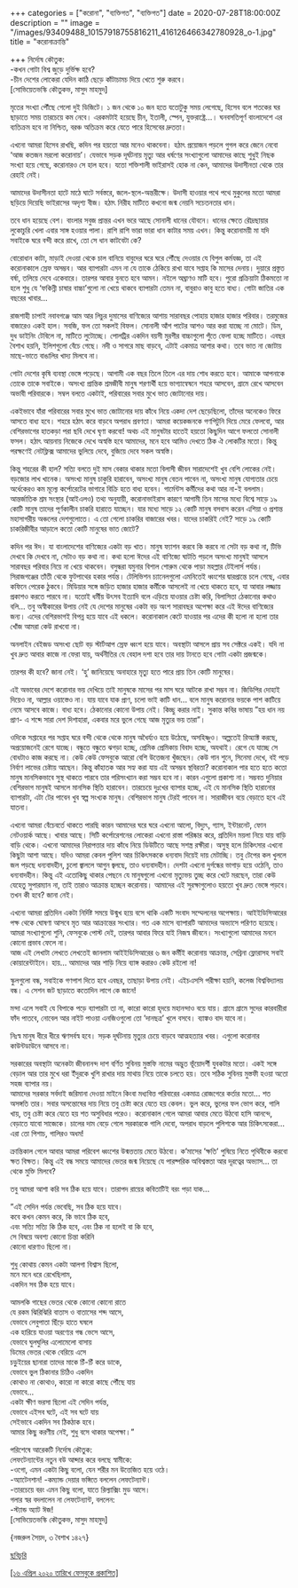 +++
categories = ["করোনা", "ব্যক্তিগত", "ব্যক্তিগত"]
date = 2020-07-28T18:00:00Z
description = ""
image = "/images/93409488_10157918755816211_416126466342780928_o-1.jpg"
title = "করোনাক্রান্তি"

+++
নির্দোষ কৌতুক:  
\-কখন গোটা বিশ্ব জুড়ে দুর্ভিক্ষ হবে?  
\-চীন দেশের লোকেরা যেদিন কাঠি ছেড়ে কাঁটাচামচ দিয়ে খেতে শুরু করবে।  
\[সোভিয়েতভস্কি কৌতুকভ, মাসুদ মাহমুদ\]  
  
মৃতের সংখ্যা পৌঁছে গেলো দুই ডিজিটে। ১ জন থেকে ১০ জন হতে যতোটুকু সময় লেগেছে, হিসেব বলে শতকের ঘর ছাড়াতে সময় তারচেয়ে কম নেবে। এরকমটাই হয়েছে চীন, ইতালী, স্পেন, যুক্তরাষ্ট্রে...। ‍ঘনবসতিপূর্ণ বাংলাদেশে এর ব্যতিক্রম হবে না নিশ্চিত, বরঞ্চ অতিক্রম করে যেতে পারে হিসেবের দ্রুততা।  
  
এখনো আমরা হিসেব রাখছি, কদিন পর হয়তো আর মনেও থাকবেনা। হঠাৎ প্রয়োজন পড়লে গুগল করে জেনে নেবো ‘আজ কতজন মরলো করোনায়’। যেভাবে সড়ক দূর্ঘটনায় মৃত্যু আর ধর্ষণের সংখ্যাগুলো আমাদের কাছে শুধুই নিছক সংখ্যা হয়ে গেছে, করোনারও সে হাল হবে। যতো শক্তিশালী ভাইরাসই হোক না কেন, আমাদের উদাসীনতা থেকে তার রেহাই নেই।  
  
আমাদের উদাসীনতা হাটে মাঠে ঘাটে সর্বস্তরে, জলে-স্থলে-অন্তরীক্ষে। উদাসী হাওয়ার পথে পথে মুকুলের মতো আমরা ছড়িয়ে দিয়েছি ভাইরাসের অদৃশ্য বীজ। হঠাৎ নিরীহ মাটিতে কখনো জন্ম নেয়নি সচেতনতার ধান।  
  
তবে ধান হয়েছে বেশ। বাংলার সবুজ প্রান্তর এখন ভরে আছে সোনালী ধানের যৌবনে। ধানের ক্ষেতে রৌদ্রছায়ার লুকোচুরি খেলা এবার সাঙ্গ হওয়ার পালা। রাশি রাশি ভারা ভারা ধান কাটার সময় এখন। কিন্তু করোনাময়ী মা যদি সবাইকে ঘরে বন্দী করে রাখে, তো সে ধান কাটবেটা কে?  
  
বোরোধান কাটা, মাড়াই দেওয়া থেকে চাল বানিয়ে বাবুদের ঘরে ঘরে পৌঁছে দেওয়ার যে বিপুল কর্মযজ্ঞ, তা এই করোনাকালে স্রেফ অসম্ভব। আর ব্যাপারটা এমন না যে তাকে ঠেকিয়ে রাখা যাবে সপ্তাহ কি মাসের দেনায়। দুয়ারে প্রস্তুত বর্ষা, তলিয়ে দেবে একেবারে। তারপর আবার বুনতে হবে আমন। নইলে অঘ্রাণও মাটি হবে। পুরো প্রক্রিয়াটা ঠিকমতো না হলে শুধু যে ‘ফকিন্নী চাষার বাচ্চা’গুলো না খেয়ে থাকবে ব্যাপারটা তেমন না, বাবুরাও কাবু হতে বাধ্য। গোটা জাতির এক বছরের খাবার...  
  
রাজশাহী চাপাই নবাবগঞ্জে আম আর লিচুর দুমাসের বাণিজ্যের আশায় সারাবছর পোহায় হাজার হাজার পরিবার। তরমুজের বাজারেও একই হাল। সবজি, ফল তো সকলই বিফল। সোনালী আঁশ পাটের আশও আর করা যাচ্ছে না মোটে। ডিম, দুধ ডাইনিং টেবিলে না, মাটিতে লুটোচ্ছে। পোলট্রির একদিন বয়সী মুরগীর বাচ্চাগুলো পুঁতে ফেলা হচ্ছে মাটিতে। এবছর বৈশাখ হয়নি, ইলিশগুলো বেঁচে গেছে। নদী ও সাগরে মাছ বাড়বে, এটাই একমাত্র আশার কথা। তবে ভাত না জোটায় মাছে-ভাতে বাঙালির খাদ্য মিলবে না।  
  
গোটা দেশের কৃষি ব্যবস্থা ভেঙ্গে পড়েছে। আগামী এক বছর তিলে তিলে এর দায় শোধ করতে হবে। আমাকে আপনাকে তোকে তাকে সবাইকে। অসংখ্য প্রান্তিক শ্রমজীবী মানুষ শরণার্থী হয়ে ভাগ্যান্বেষনে শহরে আসবেন, গ্রামে রেখে আসবেন অভাবী পরিবারকে। সম্বল বলতে একটাই, পরিবারের সবার মুখে ভাত জোটানোর দায়।  
  
একইভাবে যাঁরা পরিবারের সবার মুখে ভাত জোটানোর দায় কাঁধে নিয়ে একদা দেশ ছেড়েছিলো, তাঁদের অনেকেও ফিরে আসতে বাধ্য হবে। শহরে হঠাৎ করে বাড়বে অপরাধ প্রবণতা। আমরা কয়েকজনকে গণপিটুনি দিয়ে মেরে ফেলবো, আর বেশিরভাগের হাতকড়া পরা ছবি দেখে ঘৃণা করবো! অথচ এই মানুষটার হাতেই হয়তো কিছুদিন আগে ফলতো সোনালী ফসল। হঠাৎ আয়নায় নিজেকে দেখে অস্বস্তি হবে আমাদের, মনে হবে আমিও দেখতে ঠিক ঐ লোকটির মতো। কিন্তু পরক্ষণেই নেটফ্লিক্স আমাদের ভুলিয়ে দেবে, বুজিয়ে দেবে সকল অস্বস্তি।  
  
কিন্তু শহরের কী হাল? সত্যি বলতে দুই মাস বেকার থাকার মতো বিলাসী জীবন সারাদেশেই খুব বেশি লোকের নেই। বড়জোর লাখ খানেক। অসংখ্য মানুষ চাকুরি হারাবেন, অসংখ্য মানুষ বেতন পাবেন না, অসংখ্য মানুষ যোগ্যতার চেয়ে অর্ধেকেরও কম মূল্যে কর্পোরেটের ভাগারে বিক্রি হতে বাধ্য হবেন। গার্মেন্টস কর্মীদের কথা আর না-ই বললাম। আন্তর্জাতিক শ্রম সংস্থার (আইএলও) তথ্য অনুযায়ী, করোনাভাইরাস কারণে আগামী তিন মাসের মধ্যে বিশ্বে সাড়ে ১৯ কোটি মানুষ তাদের পূর্ণকালীন চাকরি হারাতে যাচ্ছেন। যার মধ্যে সাড়ে ১২ কোটি মানুষ বসবাস করেন এশিয়া ও প্রশান্ত মহাসাগরীয় অঞ্চলের দেশগুলোতে। এ তো গেলো চাকরির বাজারের খবর। যাদের চাকরিই নেই? সাড়ে ১৯ কোটি চাকরিজীবীর আড়ালে কতো কোটি মানুষের ভাত জোটে?  
  
কদিন পর ঈদ। যা বাংলাদেশের বাণিজ্যের একটা বড় খাত। মানুষ ফ্যাশন করবে কি করবে না সেটা বড় কথা না, টিভি দেখবে কি দেখবে না, সেটাও বড় কথা না। কথা হলো ঈদের এই বাণিজ্যে ঘাটতি পড়লে অসংখ্য মানুষই আসলে সারাবছর পরিবার নিয়ে না খেয়ে থাকবেন। বসুন্ধরা যমুনার বিশাল শোরুম থেকে পাড়া মহল্লার টেইলার্স পর্যন্ত। সিরাজগঞ্জের তাঁতী থেকে ফুটপাথের হকার পর্যন্ত। টেলিভিশন চ্যানেলগুলো এমনিতেই ধ্বংশের দ্বারপ্রান্তে চলে গেছে, এবার কফিনে পেরেক ঠুকবে। মিডিয়ার সঙ্গে জড়িত হাজার হাজার কর্মীকে আসলেই না খেয়ে থাকতে হবে, যা আবার লজ্জায় প্রকাশও করতে পারবে না। যতোই ধর্মীয় উৎসব ইত্যাদি বলে এড়িয়ে যাওয়ার চেষ্টা করি, বিলাসিতা ঠেকানোর কথাও বলি... তবু অস্বীকারের উপায় নেই যে দেশের মানুষের একটা বড় অংশ সারাবছর অপেক্ষা করে এই ঈদের বাণিজ্যের জন্য। এদের বেশিরভাগই বিপন্ন হয়ে যাবে এই ধকলে। করোনাকাল কেটে যাওয়ার পর এদের কী হলো না হলো তার খোঁজ আমরা কেউ রাখবো না।  
  
অনলাইন বেইজড অসংখ্য ছোট বড় স্টার্টআপ স্রেফ ধ্বংশ হয়ে যাবে। অবস্থাটা আসলে প্রায় সব সেক্টরে একই। যদি না খুব দ্রুত আবার কাজে না ফেরা যায়, অর্থনীতির যে বেহাল দশা হবে তার দায় টানতে হবে গোটা একটা প্রজন্মকে।  
  
তারপর কী হবে? জানা নেই। ‘হু’ জানিয়েছে অনাহারে মৃত্যু হতে পারে প্রায় তিন কোটি মানুষের।  
  
এই অভাবের দেশে করোনার ভয় দেখিয়ে তাই মানুষকে মাসের পর মাস ঘরে আটকে রাখা সম্ভব না। জিডিপির দোহাই দিয়েও না, আল্লার ওয়াস্তেও না। যায় যাবে যাক প্রাণ, চলো ভাই কাটি ধান... বলে মানুষ করোনার ভয়কে পাশ কাটিয়ে নেমে আসবে কাজে। বাধ্য হবে। ঠেকানোর কোনো উপায় নেই। কিচ্ছু করার নাই। সুকান্ত কবির ভাষায় ”হয় ধান নয় প্রাণ- এ শব্দে সারা দেশ দিশাহারা, একবার মরে ভুলে গেছে আজ মৃত্যুর ভয় তারা”।  
  
ওদিকে সপ্তাহের পর সপ্তাহ ঘরে বন্দী থেকে থেকে মানুষ অধৈর্য্যও হয়ে উঠেছে, অসহিষ্ণুও। অল্পতেই রিঅ্যাক্ট করছে, অপ্রয়োজনেই রেগে যাচ্ছে। বন্ধুতে বন্ধুতে ঝগড়া হচ্ছে, প্রেমিক প্রেমিকায় বিবাদ হচ্ছে, অযথাই। রেগে যে যাচ্ছে সে বোধটাও কাজ করছে না। কেউ কেউ ফেসবুকে আরো বেশি উত্তেজনা খুঁজছেন। কেউ গান শুনে, সিনেমা দেখে, বই পড়ে নির্বাণ লাভের চেষ্টায় আছেন। কিন্তু কাঁহাতক আর সহ্য করা যায় এই অসম্ভব স্থবিরতা? করোনাকাল পার হতে হতে কতো মানুষ মানসিকভাবে সুস্থ থাকতে পারবে তার পরিসংখ্যান করা সম্ভব হবে না। কারন এগুলো প্রকাশ্য না। সম্ভবত দুনিয়ার বেশিরভাগ মানুষই আসলে মানসিক স্থিতি হারাবেন। তারচেয়ে দুঃখের ব্যাপার হচ্ছে, এই যে মানসিক স্থিতি হারানোর ব্যাপারটা, এটা টের পাবেন খুব স্বল্প সংখ্যক মানুষ। বেশিরভাগ মানুষ টেরই পাবেন না। সারাজীবন বয়ে বেড়াতে হবে এই যাতনা।  
  
এখনো আমরা বেঁচেবর্তে থাকতে পারছি কারন আমাদের ঘরে ঘরে এখনো আলো, বিদ্যুৎ, গ্যাস, ইন্টারনেট, ফোন নেটওয়ার্ক আছে। খাবার আছে। সিটি কর্পোরেশনের লোকেরা এখনো রাস্তা পরিষ্কার করে, প্রতিদিন ময়লা নিয়ে যায় বাড়ি বাড়ি থেকে। এখনো আমাদের নিরাপত্তার দায় কাঁধে নিয়ে ডিউটিতে আছে সশস্ত্র রক্ষীরা। অসুস্থ হলে চিকিৎসার এখনো কিছুটা আশা আছে। যদিও আমরা কেবল পুলিশ আর চিকিৎসককে ধন্যবাদ দিয়েই দায় মেটাচ্ছি। তবু টেপের কল খুললে জল পড়ছে ধন্যবাদহীন, ‍চুলো জ্বাললে আগুন জ্বলছে, তাও ধন্যবাদহীন। দেশটা এখনো দুর্গন্ধের ভাগাড় হয়ে ওঠেনি, তাও ধন্যবাদহীন। কিন্তু এই এতোকিছু থাকার পেছনে যে মানুষগুলো এখনো মৃত্যুভয় তুচ্ছ করে খেটে মরছেন, তারা কেউ যেহেতু সুপারম্যান না, তাই তারাও আক্রান্ত হচ্ছেন করোনায়। আমাদের এই সুরক্ষাগুলোও হয়তো খুব দ্রুত ভেঙ্গে পড়বে। তখন কী হবে? জানা নেই।  
  
এখনো আমরা প্রতিদিন একটা নির্দিষ্ট সময়ে উন্মুখ হয়ে বসে থাকি একটি সংবাদ সম্মেলনের অপেক্ষায়। আইইডিসিআরের পক্ষ থেকে ঘোষণা আসবে মৃত আর আক্রান্তের সংখ্যার। গত এক মাসে ব্যাপারটি আমাদের অভ্যাসে পরিণত হয়েছে। আমরা সংখ্যাগুলো শুনি, ফেসবুকে পোস্ট দেই, তারপর আবার ফিরে যাই নিজস্ব জীবনে। সংখ্যাগুলো আমাদের মননে কোনো প্রভাব ফেলে না।  
আজ এই লেখাটা লেখতে লেখতেই জানলাম আইইডিসিআরের ৬ জন কর্মীই করোনায় আক্রান্ত, সেব্রিনা ফ্লোরাসহ সবাই কোয়ারেন্টাইনে। হায়... আমাদের আর শাড়ি নিয়ে ব্যাঙ্গ করারও কেউ রইলো না!  
  
স্কুলগুলো বন্ধ, সবাইকে গণপাশ দিতে হবে এবছর, তাছাড়া উপায় নেই। এইচএসসি পরীক্ষা হয়নি, কলেজ বিশ্ববিদ্যালয় বন্ধ। এ সেশন জট ছাড়াতে কতোদিন লাগে কে জানে!  
  
মন্দা এলে সবাই যে বিপাকে পড়ে ব্যাপারটা তা না, কারো কারো হৃদয়ে মহানন্দাও বয়ে যায়। গ্রামে গ্রামে সুদের কারবারীরা ফাঁদ পাতবে, নোবেল আর নাইট পাওয়া এনজিওগুলো তো ’দানছত্র’ খুলে বসবে। ব্যাঙ্কও বাদ যাবে না।  
  
নিঃস্ব মানুষ ধীরে ধীরে ঋণসর্বস্ব হবে। সড়ক দূর্ঘটনায় মৃত্যুর চেয়ে বাড়বে আত্মহত্যার খবর। এগুলো করোনার কাউন্টডাউনে আসবে না।  
  
সরকারের অবস্থাটা অনেকটা জীবনানন্দ দাশ বর্ণিত সুবিনয় মুস্তফি নামের অদ্ভুত ভূঁয়োদর্শী যুবকটার মতো। একই সঙ্গে বেড়াল আর তার মুখে ধরা ইঁদুরকে খুশি রাখার দায় মাথায় নিয়ে তাকে চলতে হয়। তবে সঠিক সুবিনয় মুস্তফী হওয়া অতো সহজ ব্যাপার নয়।  
আমাদের সরকার সর্বদাই জরিমানা দেওয়া মাইনে কিংবা মধ্যবিত্ত পরিবারের একমাত্র রোজগেরে কর্তার মতো... শত অসঙ্গতি তার। সবার অসন্তোষের দায় নিয়ে তবু চেষ্টা করে যেতে হয় কেবল। ভুল করে, ভুলের ফল ভোগ করে, গালি খায়, তবু চেষ্টা করে যেতে হয় শত অসুবিধার পরেও। করোনাকাল গেলে আমরা আবার মেতে উঠবো হাসি আনন্দে, বেড়াতে যাবো সাজেকে। চালের দাম বেড়ে গেলে সরকারকে গালি দেবো, অপরাধ বাড়লে পুলিশকে আর চিকিৎসকেরা... এরা তো পিশাচ, গালিরও অধম!  
  
ক্রান্তিকাল গেলে আবার আমরা পরিবেশ ধ্বংশের উন্মত্ততায় মেতে উঠবো। ক’মাসের ’ক্ষতি’ পুষিয়ে নিতে পৃথিবীকে করবো ক্ষত বিক্ষত। কিন্তু এই বন্ধ সময়ে আমাদের ভেতর জন্ম নিয়েছে যে পারষ্পরিক অবিশ্বস্ততা আর দূরত্বের অভ্যাস... তা থেকে মুক্তি মিলবে?  
  
তবু আমরা আশা করি সব ঠিক হয়ে যাবে। তারাপদ রায়ের কবিতাটিই বরং পড়া যাক...  
  
”এই সেদিন পর্যন্ত ভেবেছি, সব ঠিক হয়ে যাবে।  
কবে কখন কেমন করে, কি ভাবে ঠিক হবে,  
এবং সত্যি সত্যি কি ঠিক হবে, এবং ঠিক না হলেই বা কি হবে,  
সে বিষয়ে অবশ্য কোনো চিন্তা করিনি  
কোনো ধারণাও ছিলো না।  
  
শুধু কোথায় কেমন একটা আলগা বিশ্বাস ছিলো,  
মনে মনে ধরে রেখেছিলাম,  
একদিন সব ঠিক হয়ে যাবে।  
  
আমলকি গাছের ভেতর থেকে কোনো কোনো রাতে  
যে রকম ঝিরিঝিরি বাতাস ও বাতাসের শব্দ আসে,  
যেভাবে লেবুপাতা ছিঁড়ে হাতে ঘষলে  
এক হারিয়ে যাওয়া অরণ্যের গন্ধ ভেসে আসে,  
যেভাবে ঘুলঘুলির এলোমেলো বাসায়  
ডিমের ভেতর থেকে বেরিয়ে এসে  
চড়ুইয়ের ছানারা তাদের মাকে চিঁ-চিঁ করে ডাকে,  
যেভাবে ভুল ঠিকানার চিঠিও একদিন  
কোথাও না কোথাও, কারো না কারো কাছে পৌঁছে যায়  
যেভাবে...  
একটা ক্ষীণ ভরসা ছিলো এই সেদিন পর্যন্ত,  
যেভাবে এইসব ঘটে, এই সব ঘটে যায়  
সেইভাবে একদিন সব ঠিকঠাক হবে।  
আমার কিছু করণীয় নেই, শুধু বসে থাকার অপেক্ষা।”  
  
পরিশেষে আরেকটি নির্দোষ কৌতুক:  
লেফটেন্যান্টের নতুন বউ আব্দার করে বলছে স্বামীকে:  
\-ওগো, এমন একটা কিছু বলো, যেন শরীর মন উত্তেজিত হয়ে ওঠে।  
\-অ্যাটেনশান! -কম্যান্ড দেয়ার ভঙ্গিতে বললেন লেফটেন্যান্ট।  
\-তারচেয়ে বরং এমন কিছু বলো, যাতে রিল্যাক্সিং মুড আসে।  
গলার স্বর বদলালেন না লেফটেন্যান্ট, বললেন:  
\-স্ট্যান্ড অ্যাট ঈজ!  
\[সোভিয়েতভস্কি কৌতুকভ, মাসুদ মাহমুদ\]  
  
{নজরুল সৈয়দ, ৩ বৈশাখ ১৪২৭}  
  
[ছবিচুরি](https://www.see.me/)

[\[১৬ এপ্রিল ২০২০ তারিখে ফেসবুকে প্রকাশিত\]](https://www.facebook.com/photo.php?fbid=10157918755806211&set=a.103569901210&type=3&theater)